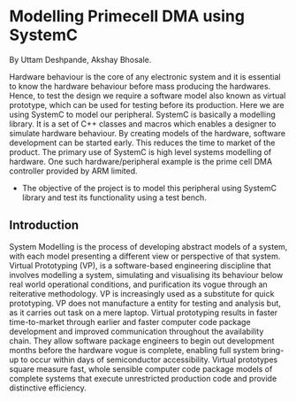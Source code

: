 # Modelling Primecell DMA using SystemC

By Uttam Deshpande, Akshay Bhosale.

Hardware behaviour is the core of any electronic system and it is essential to know the hardware behaviour before mass producing the hardwares. Hence, to test the design we require a software model also known as virtual prototype, which can be used for testing before its production. Here we are using SystemC to model our peripheral. SystemC is basically a modelling library. It is a set of C++ classes and macros which enables a designer to simulate hardware behaviour. By creating models of the hardware, software development can be started early. This reduces the time to market of the product. The primary use of SystemC is high level systems modelling of hardware. One such hardware/peripheral example is the prime cell DMA controller provided by ARM limited. 
* The objective of the project is to model this peripheral using SystemC library and test its functionality using a test bench.

## Introduction
System Modelling is the process of developing abstract models of a system, with each model presenting a different view or perspective of that system. Virtual Prototyping (VP), is a software-based engineering discipline that involves modelling a system, simulating and visualising its behaviour below real world operational conditions, and purification its vogue through an reiterative methodology. VP is increasingly used as a substitute for quick prototyping. VP does not manufacture a entity for testing and analysis but, as it carries out task on a mere laptop. Virtual prototyping results in faster time-to-market through earlier and faster computer code package development and improved communication throughout the availability chain. They allow software package engineers to begin out development months before the hardware vogue is complete, enabling full system bring-up to occur within days of semiconductor accessibility. Virtual prototypes square measure fast, whole sensible computer code package models of complete systems that execute unrestricted production code and provide distinctive efficiency.






